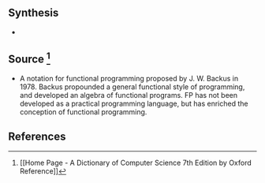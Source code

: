 ## Synthesis
- 
## Source [^1]
- A notation for functional programming proposed by J. W. Backus in 1978. Backus propounded a general functional style of programming, and developed an algebra of functional programs. FP has not been developed as a practical programming language, but has enriched the conception of functional programming.
## References

[^1]: [[Home Page - A Dictionary of Computer Science 7th Edition by Oxford Reference]]